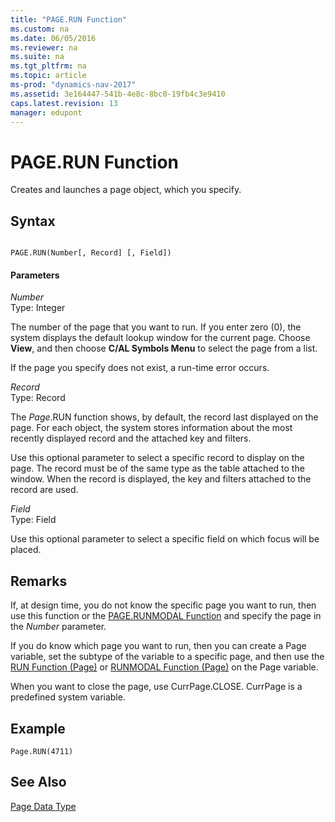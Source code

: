 ```yaml
---
title: "PAGE.RUN Function"
ms.custom: na
ms.date: 06/05/2016
ms.reviewer: na
ms.suite: na
ms.tgt_pltfrm: na
ms.topic: article
ms-prod: "dynamics-nav-2017"
ms.assetid: 3e164447-541b-4e8c-8bc0-19fb4c3e9410
caps.latest.revision: 13
manager: edupont
---
```

# PAGE.RUN Function
Creates and launches a page object, which you specify.  
  
## Syntax  
  
```  
  
PAGE.RUN(Number[, Record] [, Field])  
```  
  
#### Parameters  
 *Number*  
 Type: Integer  
  
 The number of the page that you want to run. If you enter zero \(0\), the system displays the default lookup window for the current page. Choose **View**, and then choose **C/AL Symbols Menu** to select the page from a list.  
  
 If the page you specify does not exist, a run-time error occurs.  
  
 *Record*  
 Type: Record  
  
 The *Page*.RUN function shows, by default, the record last displayed on the page. For each object, the system stores information about the most recently displayed record and the attached key and filters.  
  
 Use this optional parameter to select a specific record to display on the page. The record must be of the same type as the table attached to the window. When the record is displayed, the key and filters attached to the record are used.  
  
 *Field*  
 Type: Field  
  
 Use this optional parameter to select a specific field on which focus will be placed.  
  
## Remarks  
 If, at design time, you do not know the specific page you want to run, then use this function or the [PAGE.RUNMODAL Function](PAGE.RUNMODAL-Function.md) and specify the page in the *Number* parameter.  
  
 If you do know which page you want to run, then you can create a Page variable, set the subtype of the variable to a specific page, and then use the [RUN Function \(Page\)](RUN-Function--Page-.md) or [RUNMODAL Function \(Page\)](RUNMODAL-Function--Page-.md) on the Page variable.  
  
 When you want to close the page, use CurrPage.CLOSE. CurrPage is a predefined system variable.  
  
## Example  
  
```  
Page.RUN(4711)  
```  
  
## See Also  
 [Page Data Type](Page-Data-Type.md)